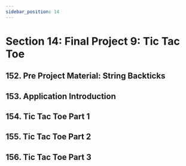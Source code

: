 ```yaml
---
sidebar_position: 14
---
```


# Section 14: Final Project 9: Tic Tac Toe

## 152. Pre Project Material: String Backticks

>

## 153. Application Introduction

>

## 154. Tic Tac Toe Part 1

>

## 155. Tic Tac Toe Part 2

>

## 156. Tic Tac Toe Part 3

>
